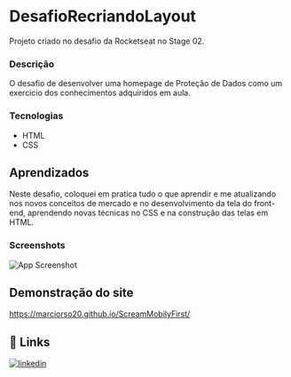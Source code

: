 # DesafioRecriandoLayout
Projeto criado no desafio da Rocketseat no Stage 02.

### Descrição

O desafio de desenvolver uma homepage de Proteção de Dados como um exercicio dos conhecimentos adquiridos em aula.


### Tecnologias
- HTML
- CSS


## Aprendizados

Neste desafio, coloquei em pratica tudo o que aprendir e me atualizando nos novos conceitos de mercado e no desenvolvimento da tela do front-end, aprendendo novas técnicas no CSS e na construção das telas em HTML.


### Screenshots

![App Screenshot](https://user-images.githubusercontent.com/2422675/227569769-82d3f7f5-9e1a-459b-acfa-36b4ab2fab02.png)

## Demonstração do site

https://marciorso20.github.io/ScreamMobilyFirst/


## 🔗 Links

[![linkedin](https://img.shields.io/badge/linkedin-0A66C2?style=for-the-badge&logo=linkedin&logoColor=white)](https://www.linkedin.com/in/marcio-roberto-89535b22/)


